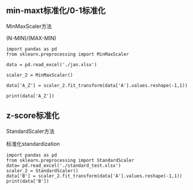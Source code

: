 ## min-maxt标准化/0-1标准化

MinMaxScaler方法

(N-MIN)/(MAX-MIN)

    import pandas as pd
    from sklearn.preprocessing import MinMaxScaler

    data = pd.read_excel('./jan.xlsx')

    scaler_2 = MinMaxScaler()

    data['A_Z'] = scaler_2.fit_transform(data['A'].values.reshape(-1,1))

    print(data['A_Z'])

## z-score标准化

StandardScaler方法

标准化standardization

    import pandas as pd
    from sklearn.preprocessing import StandardScaler
    data= pd.read_excel('./standard_test.xlsx')
    scaler_2 = StandardScaler()
    data['B'] = scaler_2.fit_transform(data['A'].values.reshape(-1,1))
    print(data['B'])
